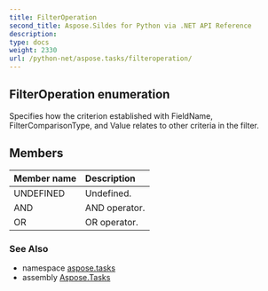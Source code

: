 ```yaml
---
title: FilterOperation
second_title: Aspose.Sildes for Python via .NET API Reference
description: 
type: docs
weight: 2330
url: /python-net/aspose.tasks/filteroperation/
---
```


## FilterOperation enumeration

Specifies how the criterion established with FieldName, FilterComparisonType, and Value relates to other criteria in the filter.

## Members
| Member name | Description |
| :- | :- |
|UNDEFINED|Undefined.|
|AND|AND operator.|
|OR|OR operator.|

### See Also

* namespace [aspose.tasks](/tasks/python-net/aspose.tasks/)
* assembly [Aspose.Tasks](/tasks/python-net/)

